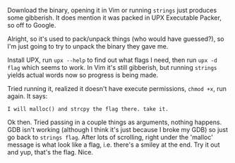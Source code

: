 Download the binary, opening it in Vim or running `strings` just produces some gibberish. It does mention it was packed in UPX Executable Packer, so off to Google. 

Alright, so it's used to pack/unpack things (who would have guessed?), so I'm just going to try to unpack the binary they gave me. 

Install UPX, run `upx --help` to find out what flags I need, then run `upx -d flag` which seems to work. In Vim it's still gibberish, but running `strings` yields actual words now so progress is being made. 

Tried running it, realized it doesn't have execute permissions, `chmod +x`, run again. It says: 

```
I will malloc() and strcpy the flag there. take it.
```

Ok then. Tried passing in a couple things as arguments, nothing happens. GDB isn't working (although I think it's just because I broke my GDB) so just go back to `strings flag`. After lots of scrolling, right under the 'malloc' message is what look like a flag, i.e. there's a smiley at the end. Try it out and yup, that's the flag. Nice.
